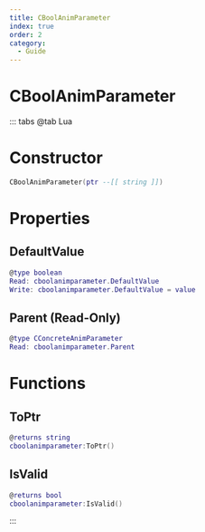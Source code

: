 ```yaml
---
title: CBoolAnimParameter
index: true
order: 2
category:
  - Guide
---
```


# CBoolAnimParameter

::: tabs
@tab Lua
# Constructor
```lua
CBoolAnimParameter(ptr --[[ string ]])
```
# Properties
## DefaultValue 
```lua
@type boolean
Read: cboolanimparameter.DefaultValue
Write: cboolanimparameter.DefaultValue = value
```
## Parent (Read-Only)
```lua
@type CConcreteAnimParameter
Read: cboolanimparameter.Parent
```
# Functions
## ToPtr
```lua
@returns string
cboolanimparameter:ToPtr()
```
## IsValid
```lua
@returns bool
cboolanimparameter:IsValid()
```

:::